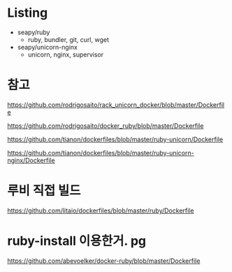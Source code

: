 # Listing

* seapy/ruby
  * ruby, bundler, git, curl, wget
* seapy/unicorn-nginx
  * unicorn, nginx, supervisor


# 참고

https://github.com/rodrigosaito/rack_unicorn_docker/blob/master/Dockerfile

https://github.com/rodrigosaito/docker_ruby/blob/master/Dockerfile

https://github.com/tianon/dockerfiles/blob/master/ruby-unicorn/Dockerfile

https://github.com/tianon/dockerfiles/blob/master/ruby-unicorn-nginx/Dockerfile

# 루비 직접 빌드 
https://github.com/litaio/dockerfiles/blob/master/ruby/Dockerfile

# ruby-install 이용한거. pg 
https://github.com/abevoelker/docker-ruby/blob/master/Dockerfile